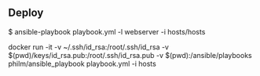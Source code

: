 ## Deploy

$ ansible-playbook playbook.yml -l webserver -i hosts/hosts


docker run -it -v ~/.ssh/id_rsa:/root/.ssh/id_rsa  -v $(pwd)/keys/id_rsa.pub:/root/.ssh/id_rsa.pub -v $(pwd):/ansible/playbooks  philm/ansible_playbook playbook.yml -i hosts
